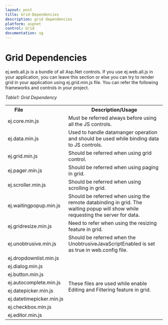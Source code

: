 ```yaml
---
layout: post
title: Grid-Dependencies
description: grid dependencies
platform: aspnet
control: Grid
documentation: ug
---
```


# Grid Dependencies

ej.web.all.js is a bundle of all Asp.Net controls. If you use ej.web.all.js in your application, you can leave this section or else you can try to render grid in your application using ej.grid.min.js file. You can refer the following frameworks and controls in your project.

_Table1: Grid Dependency_ 

<table>
<tr>
<th>
File                          </th><th>
Description/Usage</th></tr>
<tr>
<td>
ej.core.min.js</td><td>
Must be referred always before using all the JS controls.</td></tr>
<tr>
<td>
ej.data.min.js</td><td>
Used to handle datamanger operation and should be used while binding data to JS controls.</td></tr>
<tr>
<td>
ej.grid.min.js</td><td>
Should be referred when using grid control.</td></tr>
<tr>
<td>
ej.pager.min.js</td><td>
Should be referred when using paging in grid.  </td></tr>
<tr>
<td>
ej.scroller.min.js</td><td>
Should be referred when using scrolling in grid.  </td></tr>
<tr>
<td>
ej.waitingpopup.min.js</td><td>
Should be referred when using the remote databinding in grid. The waiting popup will show while requesting the server for data.</td></tr>
<tr>
<td>
ej.gridresize.min.js</td><td>
Need to refer when using the resizing feature in grid.</td></tr>
<tr>
<td>
ej.unobtrusive.min.js</td><td>
Should be referred when the UnobtrusiveJavaScriptEnabled is set as true in web.config file.</td></tr>
<tr>
<td>
ej.dropdownlist.min.js</td><td rowspan = "8">
  These files are used while enable Editing and Filtering feature in grid.</td></tr>
<tr>
<td>
ej.dialog.min.js</td></tr>
<tr>
<td>
ej.button.min.js</td></tr>
<tr>
<td>
ej.autocomplete.min.js</td></tr>
<tr>
<td>
ej.datepicker.min.js</td></tr>
<tr>
<td>
ej.datetimepicker.min.js</td></tr>
<tr>
<td>
ej.checkbox.min.js</td></tr>
<tr>
<td>
ej.editor.min.js</td></tr>
</table>


